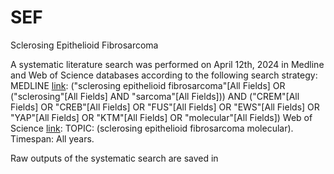 # SEF
Sclerosing Epithelioid Fibrosarcoma 

A systematic literature search was performed on April 12th, 2024 in Medline and Web of Science databases according to the following search strategy:
MEDLINE [link](https://pubmed.ncbi.nlm.nih.gov/?term=%28%22sclerosing+epithelioid+fibrosarcoma%22%5BAll+Fields%5D+OR+%28%22sclerosing%22%5BAll+Fields%5D+AND+%22sarcoma%22%5BAll+Fields%5D%29%29+AND+%28%22CREM%22%5BAll+Fields%5D+OR+%22CREB%22%5BAll+Fields%5D+OR+%22FUS%22%5BAll+Fields%5D+OR+%22EWS%22%5BAll+Fields%5D+OR+%22YAP%22%5BAll+Fields%5D+OR+%22KTM%22%5BAll+Fields%5D+OR+%22molecular%22%5BAll+Fields%5D%29&sort=date): 
("sclerosing epithelioid fibrosarcoma"[All Fields] OR ("sclerosing"[All Fields] AND "sarcoma"[All Fields])) AND ("CREM"[All Fields] OR "CREB"[All Fields] OR "FUS"[All Fields] OR "EWS"[All Fields] OR "YAP"[All Fields] OR "KTM"[All Fields] OR "molecular"[All Fields])
Web of Science [link](https://www.webofscience.com/wos/woscc/summary/a6e9639e-dc6d-438e-809a-42262f3faec2-de7498b2/relevance/1): 
TOPIC: (sclerosing epithelioid fibrosarcoma molecular). 
Timespan: All years. 

Raw outputs of the systematic search are saved in 
